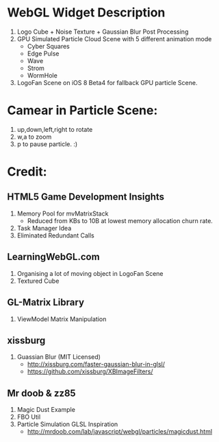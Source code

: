 # WebGL Widget Description

1. Logo Cube + Noise Texture + Gaussian Blur Post Processing
2. GPU Simulated Particle Cloud Scene with 5 different animation mode
	* Cyber Squares
	* Edge Pulse
	* Wave
	* Strom
	* WormHole
3. LogoFan Scene on iOS 8 Beta4 for fallback GPU particle Scene.

# Camear in Particle Scene:
1. up,down,left,right to rotate
2. w,a to zoom
3. p to pause particle. :)

# Credit:

## HTML5 Game Development Insights
1. Memory Pool for mvMatrixStack
	* Reduced from KBs to 10B at lowest memory allocation churn rate.
2. Task Manager Idea
3. Eliminated Redundant Calls

## LearningWebGL.com
1. Organising a lot of moving object in LogoFan Scene
2. Textured Cube

## GL-Matrix Library
1. ViewModel Matrix Manipulation

## xissburg
1. Guassian Blur (MIT Licensed)
	* http://xissburg.com/faster-gaussian-blur-in-glsl/
	* https://github.com/xissburg/XBImageFilters/

## Mr doob & zz85
1. Magic Dust Example
2. FBO Util
3. Particle Simulation GLSL Inspiration
	* http://mrdoob.com/lab/javascript/webgl/particles/magicdust.html




